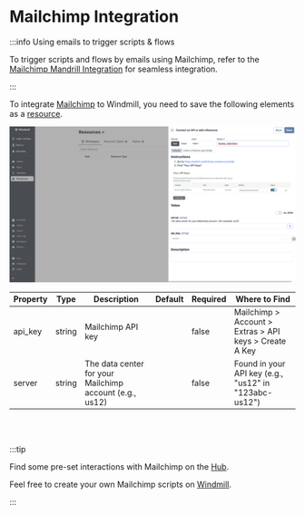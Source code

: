 # Mailchimp Integration

:::info Using emails to trigger scripts & flows

To trigger scripts and flows by emails using Mailchimp, refer to the [Mailchimp Mandrill Integration](./mailchimp_mandrill.md) for seamless integration.

:::

To integrate [Mailchimp](https://mailchimp.com/) to Windmill, you need to save the following elements as a [resource](../core_concepts/3_resources_and_types/index.md).

![Add Mailchimp Resource](../assets/integrations/add-mailchimp.png)

| Property | Type   | Description                                             | Default | Required | Where to Find                                          |
| -------- | ------ | ------------------------------------------------------- | ------- | -------- | ------------------------------------------------------ |
| api_key  | string | Mailchimp API key                                       |         | false    | Mailchimp > Account > Extras > API keys > Create A Key |
| server   | string | The data center for your Mailchimp account (e.g., us12) |         | false    | Found in your API key (e.g., "us12" in "123abc-us12")  |

<br/><br/>

:::tip

Find some pre-set interactions with Mailchimp on the [Hub](https://hub.windmill.dev/integrations/mailchimp).

Feel free to create your own Mailchimp scripts on [Windmill](../getting_started/00_how_to_use_windmill/index.mdx).

:::
